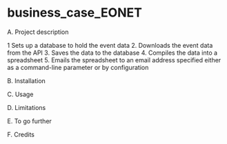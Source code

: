 # business_case_EONET

A. Project description



1 Sets up a database to hold the event data
2. Downloads the event data from the API
3. Saves the data to the database
4. Compiles the data into a spreadsheet
5. Emails the spreadsheet to an email address specified either as a command-line parameter or by configuration

B. Installation



C. Usage



D. Limitations 



E. To go further



F. Credits
